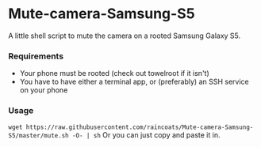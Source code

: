Mute-camera-Samsung-S5
======================

A little shell script to mute the camera on a rooted Samsung Galaxy S5.

### Requirements
- Your phone must be rooted (check out towelroot if it isn't)
- You have to have either a terminal app, or (preferably) an SSH service on your phone

### Usage
`wget https://raw.githubusercontent.com/raincoats/Mute-camera-Samsung-S5/master/mute.sh -O- | sh`
Or you can just copy and paste it in.
